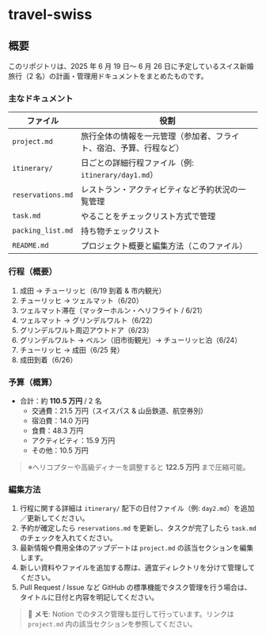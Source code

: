 # travel-swiss

## 概要
このリポジトリは、2025 年 6 月 19 日〜 6 月 26 日に予定しているスイス新婚旅行（2 名）の計画・管理用ドキュメントをまとめたものです。

### 主なドキュメント
| ファイル | 役割 |
|----------|------|
| `project.md` | 旅行全体の情報を一元管理（参加者、フライト、宿泊、予算、行程など） |
| `itinerary/` | 日ごとの詳細行程ファイル（例: `itinerary/day1.md`） |
| `reservations.md` | レストラン・アクティビティなど予約状況の一覧管理 |
| `task.md` | やることをチェックリスト方式で管理 |
| `packing_list.md` | 持ち物チェックリスト |
| `README.md` | プロジェクト概要と編集方法（このファイル） |

### 行程（概要）
1. 成田 → チューリッヒ（6/19 到着 & 市内観光）  
2. チューリッヒ → ツェルマット（6/20）  
3. ツェルマット滞在（マッターホルン・ヘリフライト / 6/21）  
4. ツェルマット → グリンデルワルト（6/22）  
5. グリンデルワルト周辺アウトドア（6/23）  
6. グリンデルワルト → ベルン（旧市街観光）→ チューリッヒ泊（6/24）  
7. チューリッヒ → 成田（6/25 発）  
8. 成田到着（6/26）

### 予算（概算）
- 合計：約 **110.5 万円** / 2 名  
  - 交通費：21.5 万円（スイスパス & 山岳鉄道、航空券別）  
  - 宿泊費：14.0 万円  
  - 食費：48.3 万円  
  - アクティビティ：15.9 万円  
  - その他：10.5 万円  
> ※ヘリコプターや高級ディナーを調整すると **122.5 万円** まで圧縮可能。

### 編集方法
1. 行程に関する詳細は `itinerary/` 配下の日付ファイル（例: `day2.md`）を追加／更新してください。  
2. 予約が確定したら `reservations.md` を更新し、タスクが完了したら `task.md` のチェックを入れてください。  
3. 最新情報や費用全体のアップデートは `project.md` の該当セクションを編集します。  
4. 新しい資料やファイルを追加する際は、適宜ディレクトリを分けて管理してください。  
5. Pull Request / Issue など GitHub の標準機能でタスク管理を行う場合は、タイトルに日付と内容を明記してください。

> 🔖 **メモ**: Notion でのタスク管理も並行して行っています。リンクは `project.md` 内の該当セクションを参照してください。
